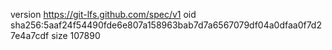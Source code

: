version https://git-lfs.github.com/spec/v1
oid sha256:5aaf24f54490fde6e807a158963bab7d7a6567079df04a0dfaa0f7d27e4a7cdf
size 107890
